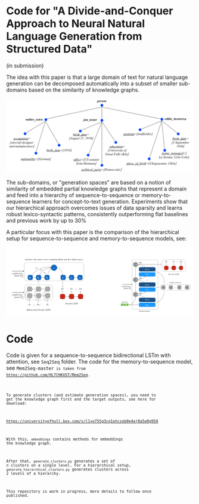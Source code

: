 
# Code for "A Divide-and-Conquer Approach to Neural Natural Language Generation from Structured Data"

(in submission)


The idea with this paper is that a large domain of text for natural language generation can be decomposed automatically into 
a subset of smaller sub-domains based on the similarity of knowledge graphs.

<img src="/img/kgraph.png" alt="drawing" width="700"/>

The sub-domains, or "generation spaces" are based on a notion of similarity of embedded partial knowledge graphs that 
represent a domain and feed into a hierarchy of sequence-to-sequence or memory-to-sequence learners for concept-to-text 
generation. Experiments show that our hierarchical approach overcomes issues of data sparsity and learns robust 
lexico-syntactic patterns, consistently outperforming flat baselines and previous work by up to 30%

A particular focus with this paper is the comparison of the hierarchical setup for sequence-to-sequence and 
memory-to-sequence models, see:

<img src="/img/models.png" alt="drawing" width="700"/>

# Code

Code is given for a sequence-to-sequence bidirectional LSTm with attention, see <code>Seq2Seq</code> folder.
The code for the memory-to-sequence model, see <code>Mem2Seq-master<code> is taken from https://github.com/HLTCHKUST/Mem2Seq. 

To generate clusters (and estimate generation spaces), you need to get the knowledge graph first and the target outputs, see here for download:

https://universityofhull.box.com/s/l1yo755g3cq1ohczeb0e4aj8a5e8g950

With this, <code>embeddings</code> contains methods for embeddings the knowledge graph.

After that, <code>generate_clusters.py</code> generates a set of <em>n</em> clusters on a single level. For a 
hierarchical setup, <code>generate_hierarchical_clusters.py</code> generates clusters across 2 levels of a hierarchy.

This repository is work in progress, more details to follow once published.




